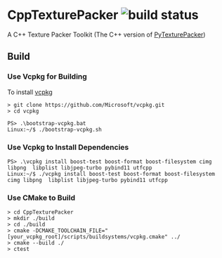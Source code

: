 # CppTexturePacker ![build status](https://api.travis-ci.com/wo1fsea/CppTexturePacker.svg?branch=master)
A C++ Texture Packer Toolkit (The C++ version of [PyTexturePacker](https://github.com/wo1fsea/PyTexturePacker))

## Build
### Use Vcpkg for Building
To install [vcpkg](https://github.com/microsoft/vcpkg)

```
> git clone https://github.com/Microsoft/vcpkg.git
> cd vcpkg

PS> .\bootstrap-vcpkg.bat
Linux:~/$ ./bootstrap-vcpkg.sh
```

### Use Vcpkg to Install Dependencies 

```
PS> .\vcpkg install boost-test boost-format boost-filesystem cimg libpng  libplist libjpeg-turbo pybind11 utfcpp
Linux:~/$ ./vcpkg install boost-test boost-format boost-filesystem cimg libpng  libplist libjpeg-turbo pybind11 utfcpp
```

### Use CMake to Build

```
> cd CppTexturePacker
> mkdir ./build
> cd ./build 
> cmake -DCMAKE_TOOLCHAIN_FILE="[your_vcpkg_root]/scripts/buildsystems/vcpkg.cmake" ../ 
> cmake --build ./
> ctest
```